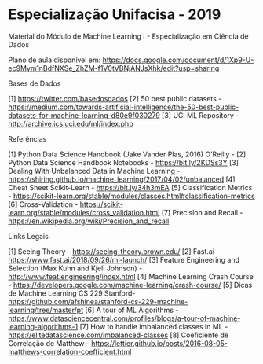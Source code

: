 # Especialização Unifacisa - 2019

Material do Módulo de Machine Learning I - Especialização em Ciência de Dados

Plano de aula disponível em: https://docs.google.com/document/d/1Xp9-U-ec9Mym1nBdfNXSe_ZhZM-f1V0tVBNjANJsXhk/edit?usp=sharing

Bases de Dados

[1] https://twitter.com/basedosdados
[2] 50 best public datasets - https://medium.com/towards-artificial-intelligence/the-50-best-public-datasets-for-machine-learning-d80e9f030279
[3] UCI ML Repository - http://archive.ics.uci.edu/ml/index.php


Referências

[1] Python Data Science Handbook (Jake Vander Plas, 2016) O’Reilly - 
[2] Python Data Science Handbook Notebooks - https://bit.ly/2KDSs3Y
[3] Dealing With Unbalanced Data in Machine Learning - https://shiring.github.io/machine_learning/2017/04/02/unbalanced
[4] Cheat Sheet Scikit-Learn - https://bit.ly/34h3mEA
[5] Classification Metrics - https://scikit-learn.org/stable/modules/classes.html#classification-metrics
[6] Cross-Validation - https://scikit-learn.org/stable/modules/cross_validation.html
[7] Precision and Recall - https://en.wikipedia.org/wiki/Precision_and_recall


Links Legais

[1] Seeing Theory - https://seeing-theory.brown.edu/
[2] Fast.ai - https://www.fast.ai/2018/09/26/ml-launch/
[3] Feature Engineering and Selection (Max Kuhn and Kjell Johnson) - http://www.feat.engineering/index.html
[4] Machine Learning Crash Course - https://developers.google.com/machine-learning/crash-course/
[5] Dicas de Machine Learning CS 229 Stanford- https://github.com/afshinea/stanford-cs-229-machine-learning/tree/master/pt
[6] A tour of ML Algorithms - https://www.datasciencecentral.com/profiles/blogs/a-tour-of-machine-learning-algorithms-1
[7] How to handle imbalanced classes in ML - https://elitedatascience.com/imbalanced-classes
[8] Coeficiente de Correlação de Matthew - https://lettier.github.io/posts/2016-08-05-matthews-correlation-coefficient.html


